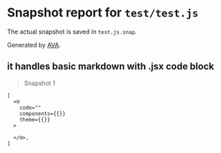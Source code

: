 # Snapshot report for `test/test.js`

The actual snapshot is saved in `test.js.snap`.

Generated by [AVA](https://ava.li).

## it handles basic markdown with .jsx code block

> Snapshot 1

    [
      <⍟
        code=""
        components={{}}
        theme={{}}
      >
    
      </⍟>,
    ]
